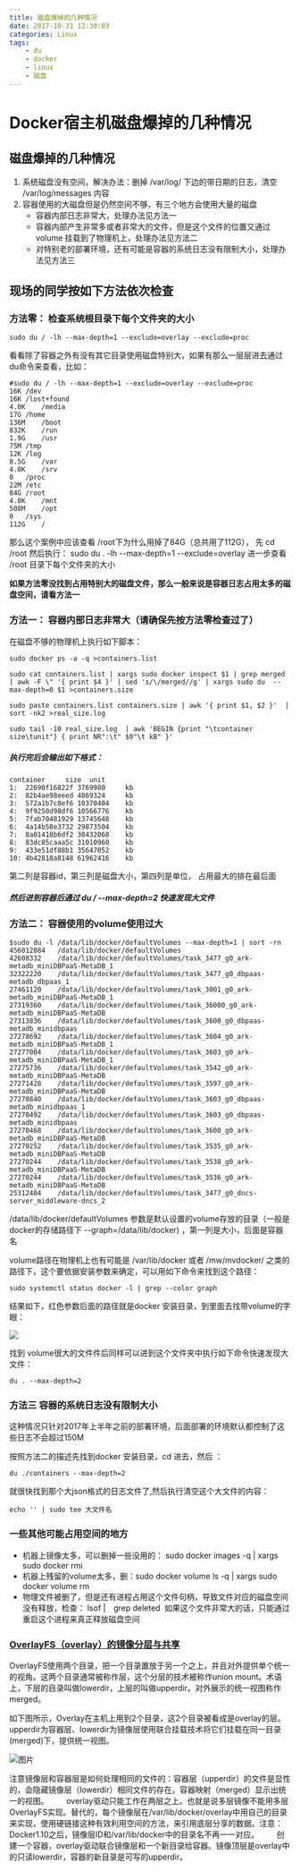 ```yaml
---
title: 磁盘爆掉的几种情况
date: 2017-10-31 12:30:03
categories: Linux
tags:
    - du
    - docker
    - linux
    - 磁盘
---
```


# Docker宿主机磁盘爆掉的几种情况

## 磁盘爆掉的几种情况

1. 系统磁盘没有空间，解决办法：删掉 /var/log/ 下边的带日期的日志，清空 /var/log/messages 内容
1. 容器使用的大磁盘但是仍然空间不够，有三个地方会使用大量的磁盘
   - 容器内部日志非常大，处理办法见方法一
   - 容器内部产生非常多或者非常大的文件，但是这个文件的位置又通过volume 挂载到了物理机上，处理办法见方法二
   - 对特别老的部署环境，还有可能是容器的系统日志没有限制大小，处理办法见方法三

## 现场的同学按如下方法依次检查

### 方法零： 检查系统根目录下每个文件夹的大小

`sudo du / -lh --max-depth=1 --exclude=overlay --exclude=proc`

看看除了容器之外有没有其它目录使用磁盘特别大，如果有那么一层层进去通过du命令来查看，比如：

```
#sudo du / -lh --max-depth=1 --exclude=overlay --exclude=proc
16K	/dev
16K	/lost+found
4.0K	/media
17G	/home
136M	/boot
832K	/run
1.9G	/usr
75M	/tmp
12K	/log
8.5G	/var
4.0K	/srv
0	/proc
22M	/etc
84G	/root
4.0K	/mnt
508M	/opt
0	/sys
112G	/
```

那么这个案例中应该查看 /root下为什么用掉了84G（总共用了112G）， 先 cd /root 然后执行： sudo du . -lh --max-depth=1 --exclude=overlay 进一步查看 /root 目录下每个文件夹的大小

**如果方法零没找到占用特别大的磁盘文件，那么一般来说是容器日志占用太多的磁盘空间，请看方法一**

### 方法一： 容器内部日志非常大（请确保先按方法零检查过了）

在磁盘不够的物理机上执行如下脚本：

```
sudo docker ps -a -q >containers.list

sudo cat containers.list | xargs sudo docker inspect $1 | grep merged | awk -F \" '{ print $4 }' | sed 's/\/merged//g' | xargs sudo du  --max-depth=0 $1 >containers.size 

sudo paste containers.list containers.size | awk '{ print $1, $2 }'  | sort -nk2 >real_size.log

sudo tail -10 real_size.log  | awk 'BEGIN {print "\tcontainer     size\tunit"} { print NR":\t" $0"\t kB" }'
```

##### 执行完后会输出如下格式：

```
container     size	unit
1:	22690f16822f 3769980	 kb
2:	82b4ae98eeed 4869324	 kb
3:	572a1b7c8ef6 10370404	 kb
4:	9f9250d98df6 10566776	 kb
5:	7fab70481929 13745648	 kb
6:	4a14b58e3732 29873504	 kb
7:	8a01418b6df2 30432068	 kb
8:	83dc85caaa5c 31010960	 kb
9:	433e51df88b1 35647052	 kb
10:	4b42818a8148 61962416	 kb
```

第二列是容器id，第三列是磁盘大小，第四列是单位， 占用最大的排在最后面

##### 然后进到容器后通过 du / --max-depth=2 快速发现大文件

### 方法二： 容器使用的volume使用过大

```
$sudo du -l /data/lib/docker/defaultVolumes --max-depth=1 | sort -rn
456012884	/data/lib/docker/defaultVolumes
42608332	/data/lib/docker/defaultVolumes/task_3477_g0_ark-metadb_miniDBPaaS-MetaDB_1
32322220	/data/lib/docker/defaultVolumes/task_3477_g0_dbpaas-metadb_dbpaas_1
27461120	/data/lib/docker/defaultVolumes/task_3001_g0_ark-metadb_miniDBPaaS-MetaDB_1
27319360	/data/lib/docker/defaultVolumes/task_36000_g0_ark-metadb_miniDBPaaS-MetaDB
27313836	/data/lib/docker/defaultVolumes/task_3600_g0_dbpaas-metadb_minidbpaas
27278692	/data/lib/docker/defaultVolumes/task_3604_g0_ark-metadb_miniDBPaaS-MetaDB_1
27277004	/data/lib/docker/defaultVolumes/task_3603_g0_ark-metadb_miniDBPaaS-MetaDB_1
27275736	/data/lib/docker/defaultVolumes/task_3542_g0_ark-metadb_miniDBPaaS-MetaDB
27271428	/data/lib/docker/defaultVolumes/task_3597_g0_ark-metadb_miniDBPaaS-MetaDB
27270840	/data/lib/docker/defaultVolumes/task_3603_g0_dbpaas-metadb_minidbpaas_1
27270492	/data/lib/docker/defaultVolumes/task_3603_g0_dbpaas-metadb_minidbpaas
27270468	/data/lib/docker/defaultVolumes/task_3600_g0_ark-metadb_miniDBPaaS-MetaDB
27270252	/data/lib/docker/defaultVolumes/task_3535_g0_ark-metadb_miniDBPaaS-MetaDB
27270244	/data/lib/docker/defaultVolumes/task_3538_g0_ark-metadb_miniDBPaaS-MetaDB
27270244	/data/lib/docker/defaultVolumes/task_3536_g0_ark-metadb_miniDBPaaS-MetaDB
25312404	/data/lib/docker/defaultVolumes/task_3477_g0_dncs-server_middleware-dncs_2
```

/data/lib/docker/defaultVolumes 参数是默认设置的volume存放的目录（一般是docker的存储路径下 --graph=/data/lib/docker) ，第一列是大小，后面是容器名

volume路径在物理机上也有可能是 /var/lib/docker 或者 /mw/mvdocker/ 之类的路径下，这个要依据安装参数来确定，可以用如下命令来找到这个路径：

`sudo systemctl status docker -l | grep --color graph`

结果如下，红色参数后面的路径就是docker 安装目录，到里面去找带volume的字眼：

![](https://plantegg.oss-cn-beijing.aliyuncs.com/images/oss/1558521949392-d1ab9886-9f08-4ebf-bfdb-5283461ed9de.png#align=left&display=inline&height=165&originHeight=165&originWidth=930&size=0&status=done&width=930)

找到 volume很大的文件件后同样可以进到这个文件夹中执行如下命令快速发现大文件：

`du . --max-depth=2`

### 方法三 容器的系统日志没有限制大小

这种情况只针对2017年上半年之前的部署环境，后面部署的环境默认都控制了这些日志不会超过150M

按照方法二的描述先找到docker 安装目录，cd 进去，然后 ：

`du ./containers --max-depth=2`

就很快找到那个大json格式的日志文件了,然后执行清空这个大文件的内容：

`echo '' | sudo tee 大文件名`

### 一些其他可能占用空间的地方

- 机器上镜像太多，可以删掉一些没用的： sudo docker images -q | xargs sudo docker rmi
- 机器上残留的volume太多，删：sudo docker volume ls -q | xargs sudo docker volume rm
- 物理文件被删了，但是还有进程占用这个文件句柄，导致文件对应的磁盘空间没有释放，检查： lsof |　grep deleted  如果这个文件非常大的话，只能通过重启这个进程来真正释放磁盘空间

### [OverlayFS（overlay）的镜像分层与共享](https://hhbbz.github.io/2018/03/28/Docker%E5%AE%B9%E5%99%A8%E5%8D%A0%E7%94%A8%E7%A3%81%E7%9B%98%E5%86%85%E5%AD%98%E8%BF%87%E5%A4%A7%E7%9A%84%E9%97%AE%E9%A2%98%E6%8E%92%E6%9F%A5/)

OverlayFS使用两个目录，把一个目录置放于另一个之上，并且对外提供单个统一的视角。这两个目录通常被称作层，这个分层的技术被称作union mount。术语上，下层的目录叫做lowerdir，上层的叫做upperdir。对外展示的统一视图称作merged。 　　

如下图所示，Overlay在主机上用到2个目录，这2个目录被看成是overlay的层。 upperdir为容器层、lowerdir为镜像层使用联合挂载技术将它们挂载在同一目录(merged)下，提供统一视图。

![图片](https://plantegg.oss-cn-beijing.aliyuncs.com/images/951413iMgBlog/overlay_constructs.jpg)

注意镜像层和容器层是如何处理相同的文件的：容器层（upperdir）的文件是显性的，会隐藏镜像层（lowerdir）相同文件的存在。容器映射（merged）显示出统一的视图。 　　overlay驱动只能工作在两层之上。也就是说多层镜像不能用多层OverlayFS实现。替代的，每个镜像层在/var/lib/docker/overlay中用自己的目录来实现，使用硬链接这种有效利用空间的方法，来引用底层分享的数据。注意：Docker1.10之后，镜像层ID和/var/lib/docker中的目录名不再一一对应。 　　创建一个容器，overlay驱动联合镜像层和一个新目录给容器。镜像顶层是overlay中的只读lowerdir，容器的新目录是可写的upperdir。